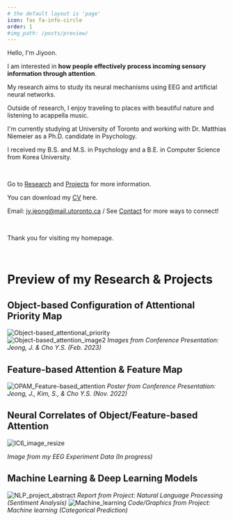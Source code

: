 ```yaml
---
# the default layout is 'page'
icon: fas fa-info-circle
order: 1
#img_path: /posts/preview/
---
```

Hello, I'm Jiyoon. 

I am interested in **how people effectively process incoming sensory information through attention**.

My research aims to study its neural mechanisms using EEG and artificial neural networks.

Outside of research, I enjoy traveling to places with beautiful nature and listening to acappella music.

I'm currently studying at University of Toronto and working with Dr. Matthias Niemeier as a Ph.D. candidate in Psychology. 

I received my B.S. and M.S. in Psychology and a B.E. in Computer Science from Korea University. 

<br/>

Go to [Research](https://jiyoonjeong-archive.github.io/posts/Research) and [Projects](https://jiyoonjeong-archive.github.io/posts/Projects) for more information.

You can download my [CV](https://jiyoonjeong-archive.github.io/posts/CV) here.

Email: jy.jeong@mail.utoronto.ca / See [Contact](https://jiyoonjeong-archive.github.io/posts/Contact) for more ways to connect!

<br/>

Thank you for visiting my homepage.

<br/>

# Preview of my Research & Projects

## Object-based Configuration of Attentional Priority Map
![Object-based_attentional_priority](https://i.ibb.co/9gNLh0d/Object-based-attentional-priority.png) <br/>
![Object-based_attention_image2](https://i.ibb.co/WFKfGsm/Object-based-attention-image2.png)
_Images from Conference Presentation: Jeong, J. & Cho Y.S. (Feb. 2023)_

## Feature-based Attention & Feature Map
![OPAM_Feature-based_attention](https://i.ibb.co/s5yF5Rm/OPAM-Feature-based-attention.png)
_Poster from Conference Presentation: Jeong, J., Kim, S., & Cho Y.S. (Nov. 2022)_

## Neural Correlates of Object/Feature-based Attention
![IC6_image_resize](https://i.ibb.co/jh74Hmr/IC6-image.png)

_Image from my EEG Experiment Data (In progress)_

## Machine Learning & Deep Learning Models
![NLP_project_abstract](https://i.ibb.co/GQXKfLH/NLP-project-abstract.png)
_Report from Project: Natural Language Processing (Sentiment Analysis)_
![Machine_learning](https://i.ibb.co/h76FKwZ/Machine-learning.png)
_Code/Graphics from Project: Machine learning (Categorical Prediction)_
